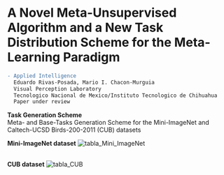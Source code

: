 
# A Novel Meta-Unsupervised Algorithm and a New Task Distribution Scheme for the Meta-Learning Paradigm


```diff
- Applied Intelligence
  Eduardo Rivas-Posada, Mario I. Chacon-Murguia
  Visual Perception Laboratory
  Tecnologico Nacional de Mexico/Instituto Tecnologico de Chihuahua
  Paper under review
```
**Task Generation Scheme**
<br/>Meta- and Base-Tasks Generation Scheme for the Mini-ImageNet and Caltech-UCSD Birds-200-2011 (CUB) datasets


**Mini-ImageNet dataset**
![tabla_Mini_ImageNet](https://user-images.githubusercontent.com/101822861/158887376-d1e98a8a-ed06-45a0-bef4-7bb9445c9776.svg)


**<br/>CUB dataset**
![tabla_CUB](https://user-images.githubusercontent.com/101822861/158886820-3fd33ab7-22a0-46d6-9e9d-800976328ff7.svg)

